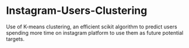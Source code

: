 # Instagram-Users-Clustering

Use of K-means clustering, an efficient scikit algorithm to predict users spending more time on instagram platform to use them as future potential targets.
